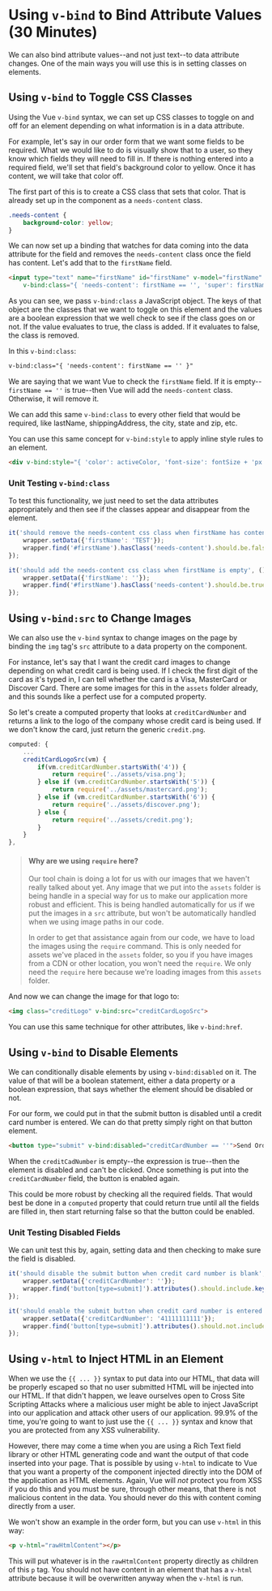 # Using `v-bind` to Bind Attribute Values (30 Minutes)

We can also bind attribute values--and not just text--to data attribute changes. One of the main ways you will use this is in setting classes on elements.

## Using `v-bind` to Toggle CSS Classes

Using the Vue `v-bind` syntax, we can set up CSS classes to toggle on and off for an element depending on what information is in a data attribute.

For example, let's say in our order form that we want some fields to be required. What we would like to do is visually show that to a user, so they know which fields they will need to fill in. If there is nothing entered into a required field, we'll set that field's background color to yellow. Once it has content, we will take that color off.

The first part of this is to create a CSS class that sets that color. That is already set up in the component as a `needs-content` class.

```CSS
.needs-content {
    background-color: yellow;
}
```

We can now set up a binding that watches for data coming into the data attribute for the field and removes the `needs-content` class once the field has content. Let's add that to the `firstName` field.

``` HTML
<input type="text" name="firstName" id="firstName" v-model="firstName"
    v-bind:class="{ 'needs-content': firstName == '', 'super': firstName == 'Joe' }">
```

As you can see, we pass `v-bind:class` a JavaScript object. The keys of that object are the classes that we want to toggle on this element and the values are a boolean expression that we well check to see if the class goes on or not. If the value evaluates to true, the class is added. If it evaluates to false, the class is removed.

In this `v-bind:class`:

``` HTML
v-bind:class="{ 'needs-content': firstName == '' }"
```

We are saying that we want Vue to check the `firstName` field. If it is empty--`firstName == ''` is true--then Vue will add the `needs-content` class. Otherwise, it will remove it.

We can add this same `v-bind:class` to every other field that would be required, like lastName, shippingAddress, the city, state and zip, etc.

You can use this same concept for `v-bind:style` to apply inline style rules to an element.

```HTML
<div v-bind:style="{ 'color': activeColor, 'font-size': fontSize + 'px' }"></div>
```

### Unit Testing `v-bind:class`

To test this functionality, we just need to set the data attributes appropriately and then see if the classes appear and disappear from the element.

```JavaScript
it('should remove the needs-content css class when firstName has content', () => {
    wrapper.setData({'firstName': 'TEST'});
    wrapper.find('#firstName').hasClass('needs-content').should.be.false;
});

it('should add the needs-content css class when firstName is empty', () => {
    wrapper.setData({'firstName': ''});
    wrapper.find('#firstName').hasClass('needs-content').should.be.true;
});
```

## Using `v-bind:src` to Change Images

We can also use the `v-bind` syntax to change images on the page by binding the `img` tag's `src` attribute to a data property on the component.

For instance, let's say that I want the credit card images to change depending on what credit card is being used. If I check the first digit of the card as it's typed in, I can tell whether the card is a Visa, MasterCard or Discover Card. There are some images for this in the `assets` folder already, and this sounds like a perfect use for a computed property.

So let's create a computed property that looks at `creditCardNumber` and returns a link to the logo of the company whose credit card is being used. If we don't know the card, just return the generic `credit.png`.

``` JavaScript
computed: {
    ...
    creditCardLogoSrc(vm) {
        if(vm.creditCardNumber.startsWith('4')) {
            return require('../assets/visa.png');
        } else if (vm.creditCardNumber.startsWith('5')) {
            return require('../assets/mastercard.png');
        } else if (vm.creditCardNumber.startsWith('6')) {
            return require('../assets/discover.png');
        } else {
            return require('../assets/credit.png');
        }
    }
},
```

> #### Why are we using `require` here?
>
> Our tool chain is doing a lot for us with our images that we haven't really talked about yet. Any image that we put into the `assets` folder is being handle in a special way for us to make our application more robust and efficient. This is being handled automatically for us if we put the images in a `src` attribute, but won't be automatically handled when we using image paths in our code.
>
> In order to get that assistance again from our code, we have to load the images using the `require` command. This is only needed for assets we've placed in the `assets` folder, so you if you have images from a CDN or other location, you won't need the `require`. We only need the `require` here because we're loading images from this `assets` folder.

And now we can change the image for that logo to:

``` HTML
<img class="creditLogo" v-bind:src="creditCardLogoSrc">
```

You can use this same technique for other attributes, like `v-bind:href`.

## Using `v-bind` to Disable Elements

We can conditionally disable elements by using `v-bind:disabled` on it. The value of that will be a boolean statement, either a data property or a boolean expression, that says whether the element should be disabled or not.

For our form, we could put in that the submit button is disabled until a credit card number is entered. We can do that pretty simply right on that button element.

``` HTML
<button type="submit" v-bind:disabled="creditCardNumber == ''">Send Order</button>
```

When the `creditCadNumber` is empty--the expression is true--then the element is disabled and can't be clicked. Once something is put into the `creditCardNumber` field, the button is enabled again.

This could be more robust by checking all the required fields. That would best be done in a `computed` property that could return true until all the fields are filled in, then start returning false so that the button could be enabled.

### Unit Testing Disabled Fields

We can unit test this by, again, setting data and then checking to make sure the field is disabled.

``` JavaScript
it('should disable the submit button when credit card number is blank', () => {
    wrapper.setData({'creditCardNumber': ''});
    wrapper.find('button[type=submit]').attributes().should.include.key('disabled');
});

it('should enable the submit button when credit card number is entered', () => {
    wrapper.setData({'creditCardNumber': '41111111111'});
    wrapper.find('button[type=submit]').attributes().should.not.include.key('disabled');
});
```

## Using `v-html` to Inject HTML in an Element

When we use the `{{ ... }}` syntax to put data into our HTML, that data will be properly escaped so that no user submitted HTML will be injected into our HTML. If that didn't happen, we leave ourselves open to Cross Site Scripting Attacks where a malicious user might be able to inject JavaScript into our application and attack other users of our application. 99.9% of the time, you're going to want to just use the `{{ ... }}` syntax and know that you are protected from any XSS vulnerability.

However, there may come a time when you are using a Rich Text field library or other HTML generating code and want the output of that code inserted into your page. That is possible by using `v-html` to indicate to Vue that you want a property of the component injected directly into the DOM of the application as HTML elements. Again, Vue will *not* protect you from XSS if you do this and you must be sure, through other means, that there is not malicious content in the data. You should never do this with content coming directly from a user.

We won't show an example in the order form, but you can use `v-html` in this way:

```HTML
<p v-html="rawHtmlContent"></p>
```

This will put whatever is in the `rawHtmlContent` property directly as children of this `p` tag. You should not have content in an element that has a `v-html` attribute because it will be overwritten anyway when the `v-html` is run.